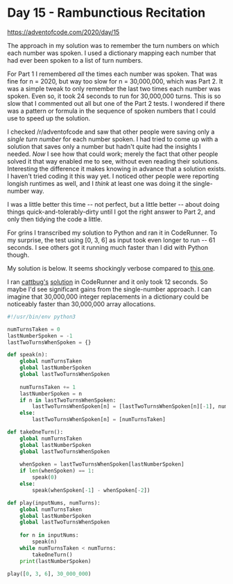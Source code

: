 # Day 15 - Rambunctious Recitation

<https://adventofcode.com/2020/day/15>

The approach in my solution was to remember the turn numbers on which each number was spoken.  I used a dictionary mapping each number that had ever been spoken to a list of turn numbers.

For Part 1 I remembered *all* the times each number was spoken.  That was fine for n = 2020, but way too slow for n = 30,000,000, which was Part 2.  It was a simple tweak to only remember the last two times each number was spoken.  Even so, it took 24 seconds to run for 30,000,000 turns.  This is so slow that I commented out all but one of the Part 2 tests.  I wondered if there was a pattern or formula in the sequence of spoken numbers that I could use to speed up the solution.

I checked /r/adventofcode and saw that other people were saving only a *single turn number* for each number spoken.  I had tried to come up with a solution that saves only a number but hadn't quite had the insights I needed.  *Now* I see how that could work; merely the fact that other people solved it that way enabled me to see, without even reading their solutions.  Interesting the difference it makes knowing in advance that a solution exists.  I haven't tried coding it this way yet.  I noticed other people were reporting longish runtimes as well, and I *think* at least one was doing it the single-number way.

I was a little better this time -- not perfect, but a little better -- about doing things quick-and-tolerably-dirty until I got the right answer to Part 2, and only then tidying the code a little.

For grins I transcribed my solution to Python and ran it in CodeRunner.  To my surprise, the test using [0, 3, 6] as input took even longer to run -- 61 seconds.  I see others got it running much faster than I did with Python though.

My solution is below.  It seems shockingly verbose compared to [this one](https://www.reddit.com/r/adventofcode/comments/kdf85p/2020_day_15_solutions/gfwh4vd/).

I ran [cattbug's](https://www.reddit.com/r/adventofcode/comments/kdf85p/2020_day_15_solutions/gfwfygk/) [solution](https://github.com/besasam/advent-of-code/blob/main/2020/15/15.py) in CodeRunner and it only took 12 seconds.  So maybe I'd see significant gains from the single-number approach.  I can imagine that 30,000,000 integer replacements in a dictionary could be noticeably faster than 30,000,000 array allocations.

```python
#!/usr/bin/env python3

numTurnsTaken = 0
lastNumberSpoken = -1
lastTwoTurnsWhenSpoken = {}

def speak(n):
	global numTurnsTaken
	global lastNumberSpoken
	global lastTwoTurnsWhenSpoken
	
	numTurnsTaken += 1
	lastNumberSpoken = n
	if n in lastTwoTurnsWhenSpoken:
		lastTwoTurnsWhenSpoken[n] = [lastTwoTurnsWhenSpoken[n][-1], numTurnsTaken]
	else:
		lastTwoTurnsWhenSpoken[n] = [numTurnsTaken]

def takeOneTurn():
	global numTurnsTaken
	global lastNumberSpoken
	global lastTwoTurnsWhenSpoken
	
	whenSpoken = lastTwoTurnsWhenSpoken[lastNumberSpoken]
	if len(whenSpoken) == 1:
		speak(0)
	else:
		speak(whenSpoken[-1] - whenSpoken[-2])

def play(inputNums, numTurns):
	global numTurnsTaken
	global lastNumberSpoken
	global lastTwoTurnsWhenSpoken
	
	for n in inputNums:
		speak(n)
	while numTurnsTaken < numTurns:
		takeOneTurn()
	print(lastNumberSpoken)

play([0, 3, 6], 30_000_000)
```
